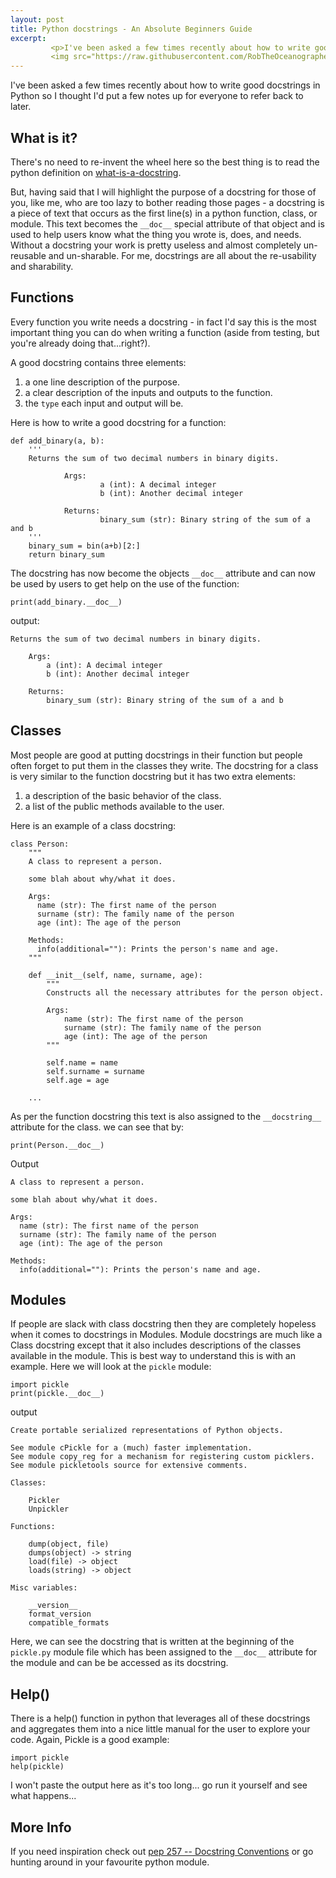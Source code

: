 ```yaml
---
layout: post
title: Python docstrings - An Absolute Beginners Guide
excerpt:
         <p>I've been asked a few times recently about how to write good docstrings in Python so I thought I'd put a few notes up for everyone to refer back to later.</p>
         <img src="https://raw.githubusercontent.com/RobTheOceanographer/robtheoceanographer.github.io/master/images/docstring.png" alt="docstring_cartoon">
---
```

I've been asked a few times recently about how to write good docstrings in Python so I thought I'd put a few notes up for everyone to refer back to later.

## What is it?

There's no need to re-invent the wheel here so the best thing is to read the python definition on [what-is-a-docstring](https://www.python.org/dev/peps/pep-0257/#what-is-a-docstring).

But, having said that I will highlight the purpose of a docstring for those of you, like me, who are too lazy to bother reading those pages - a docstring is a piece of text that occurs as the first line(s) in a python function, class, or module. This text becomes the `__doc__` special attribute of that object and is used to help users know what the thing you wrote is, does, and needs. Without a docstring your work is pretty useless and almost completely un-reusable and un-sharable. For me, docstrings are all about the re-usability and sharability.

## Functions
Every function you write needs a docstring - in fact I'd say this is the most important thing you can do when writing a function (aside from testing, but you're already doing that...right?).

A good docstring contains three elements:

1. a one line description of the purpose.
2. a clear description of the inputs and outputs to the function.
3. the `type` each input and output will be.

Here is how to write a good docstring for a function:

```
def add_binary(a, b):
    '''
    Returns the sum of two decimal numbers in binary digits.

            Args:
                    a (int): A decimal integer
                    b (int): Another decimal integer

            Returns:
                    binary_sum (str): Binary string of the sum of a and b
    '''
    binary_sum = bin(a+b)[2:]
    return binary_sum
```

The docstring has now become the objects `__doc__` attribute and can now be used by users to get help on the use of the function:
```
print(add_binary.__doc__)
```
output:
```
Returns the sum of two decimal numbers in binary digits.

    Args:
        a (int): A decimal integer
        b (int): Another decimal integer

    Returns:
        binary_sum (str): Binary string of the sum of a and b
```


## Classes
Most people are good at putting docstrings in their function but people often forget to put them in the classes they write. The docstring for a class is very similar to the function docstring but it has two extra elements:

 1. a description of the basic behavior of the class.
 2. a list of the public methods available to the user.

Here is an example of a class docstring:

```
class Person:
    """
    A class to represent a person.

    some blah about why/what it does.

    Args:
      name (str): The first name of the person
      surname (str): The family name of the person
      age (int): The age of the person

    Methods:
      info(additional=""): Prints the person's name and age.
    """

    def __init__(self, name, surname, age):
        """
        Constructs all the necessary attributes for the person object.

        Args:
            name (str): The first name of the person
            surname (str): The family name of the person
            age (int): The age of the person
        """

        self.name = name
        self.surname = surname
        self.age = age

    ...
```

As per the function docstring this text is also assigned to the `__docstring__` attribute for the class.
we can see that by:

```
print(Person.__doc__)
```
Output
```
A class to represent a person.

some blah about why/what it does.

Args:
  name (str): The first name of the person
  surname (str): The family name of the person
  age (int): The age of the person

Methods:
  info(additional=""): Prints the person's name and age.

```


## Modules
If people are slack with class docstring then they are completely hopeless when it comes to docstrings in Modules. Module docstrings are much like a Class docstring except that it also includes descriptions of the classes available in the module. This is best way to understand this is with an example. Here we will look at the `pickle`  module:

```
import pickle
print(pickle.__doc__)
```
output
```
Create portable serialized representations of Python objects.

See module cPickle for a (much) faster implementation.
See module copy_reg for a mechanism for registering custom picklers.
See module pickletools source for extensive comments.

Classes:

    Pickler
    Unpickler

Functions:

    dump(object, file)
    dumps(object) -> string
    load(file) -> object
    loads(string) -> object

Misc variables:

    __version__
    format_version
    compatible_formats
```
Here, we can see the docstring that is written at the beginning of the `pickle.py` module file which has been assigned to the `__doc__` attribute for the module and can be be accessed as its docstring.

## Help()
There is a help() function in python that leverages all of these docstrings and aggregates them into a nice little manual for the user to explore your code. Again, Pickle is a good example:

```
import pickle
help(pickle)
```
I won't paste the output here as it's too long... go run it yourself and see what happens...


## More Info

If you need inspiration check out [pep 257 -- Docstring Conventions](https://www.python.org/dev/peps/pep-0257/) or go hunting around in your favourite python module.
